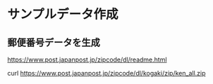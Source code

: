 # サンプルデータ作成

## 郵便番号データを生成
https://www.post.japanpost.jp/zipcode/dl/readme.html

curl https://www.post.japanpost.jp/zipcode/dl/kogaki/zip/ken_all.zip 